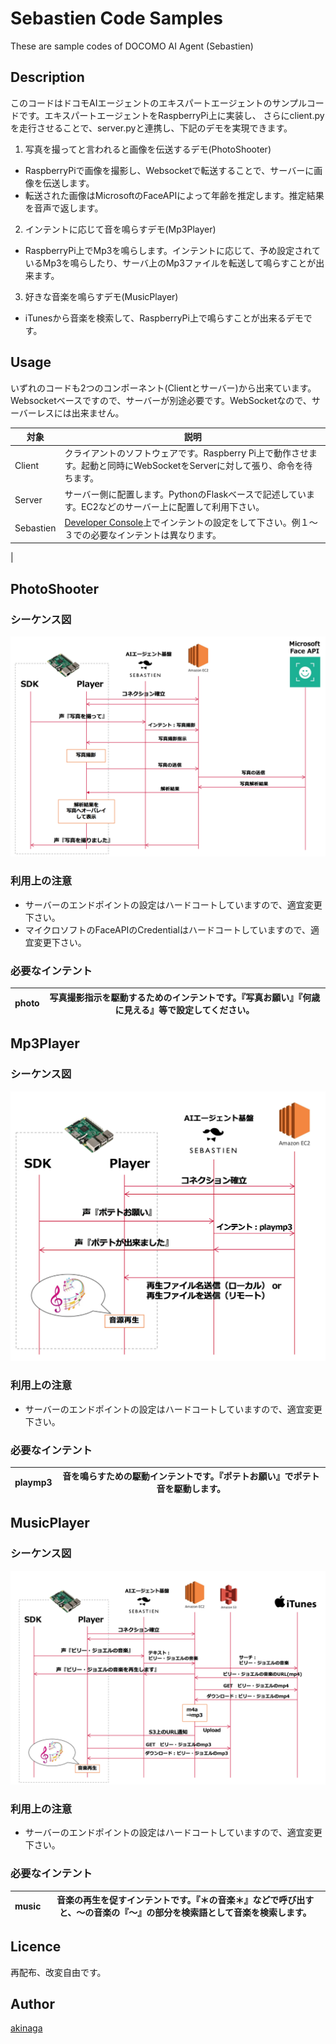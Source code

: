 # Sebastien Code Samples
These are sample codes of DOCOMO AI Agent (Sebastien)

## Description
このコードはドコモAIエージェントのエキスパートエージェントのサンプルコードです。エキスパートエージェントをRaspberryPi上に実装し、
さらにclient.pyを走行させることで、server.pyと連携し、下記のデモを実現できます。
1. 写真を撮ってと言われると画像を伝送するデモ(PhotoShooter)
- RaspberryPiで画像を撮影し、Websocketで転送することで、サーバーに画像を伝送します。
- 転送された画像はMicrosoftのFaceAPIによって年齢を推定します。推定結果を音声で返します。
2. インテントに応じて音を鳴らすデモ(Mp3Player)
- RaspberryPi上でMp3を鳴らします。インテントに応じて、予め設定されているMp3を鳴らしたり、サーバ上のMp3ファイルを転送して鳴らすことが出来ます。
3. 好きな音楽を鳴らすデモ(MusicPlayer)
- iTunesから音楽を検索して、RaspberryPi上で鳴らすことが出来るデモです。

## Usage
いずれのコードも2つのコンポーネント(Clientとサーバー)から出来ています。
Websocketベースですので、サーバーが別途必要です。WebSocketなので、サーバーレスには出来ません。

|対象|説明|
|---|---|
|Client|クライアントのソフトウェアです。Raspberry Pi上で動作させます。起動と同時にWebSocketをServerに対して張り、命令を待ちます。|
|Server|サーバー側に配置します。PythonのFlaskベースで記述しています。EC2などのサーバー上に配置して利用下さい。|
|Sebastien|[Developer Console](https://developers.sebastien.ai/)上でインテントの設定をして下さい。例１〜３での必要なインテントは異なります。
|

## PhotoShooter
### シーケンス図
![Sanmple1](img/sample1.png)

### 利用上の注意
- サーバーのエンドポイントの設定はハードコートしていますので、適宜変更下さい。
- マイクロソフトのFaceAPIのCredentialはハードコートしていますので、適宜変更下さい。

### 必要なインテント
|photo|写真撮影指示を駆動するためのインテントです。『写真お願い』『何歳に見える』等で設定してください。|
|---|---|

## Mp3Player
### シーケンス図
![Sanmple1](img/sample2.png)

### 利用上の注意
- サーバーのエンドポイントの設定はハードコートしていますので、適宜変更下さい。

### 必要なインテント
|playmp3|音を鳴らすための駆動インテントです。『ポテトお願い』でポテト音を駆動します。|
|---|---|

## MusicPlayer
### シーケンス図
![Sanmple1](img/sample3.png)

### 利用上の注意
- サーバーのエンドポイントの設定はハードコートしていますので、適宜変更下さい。

### 必要なインテント
|music|音楽の再生を促すインテントです。『＊の音楽＊』などで呼び出すと、〜の音楽の『〜』の部分を検索語として音楽を検索します。|
|---|---|

## Licence

再配布、改変自由です。

## Author

[akinaga](https://github.com/akinaga)
